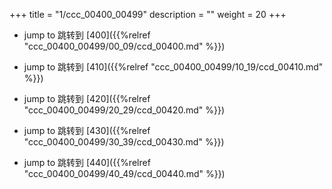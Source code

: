 +++
title = "1/ccc_00400_00499"
description = ""
weight = 20
+++

* jump to 跳转到 [400]({{%relref "ccc_00400_00499/00_09/ccd_00400.md" %}})

* jump to 跳转到 [410]({{%relref "ccc_00400_00499/10_19/ccd_00410.md" %}})

* jump to 跳转到 [420]({{%relref "ccc_00400_00499/20_29/ccd_00420.md" %}})

* jump to 跳转到 [430]({{%relref "ccc_00400_00499/30_39/ccd_00430.md" %}})

* jump to 跳转到 [440]({{%relref "ccc_00400_00499/40_49/ccd_00440.md" %}})

